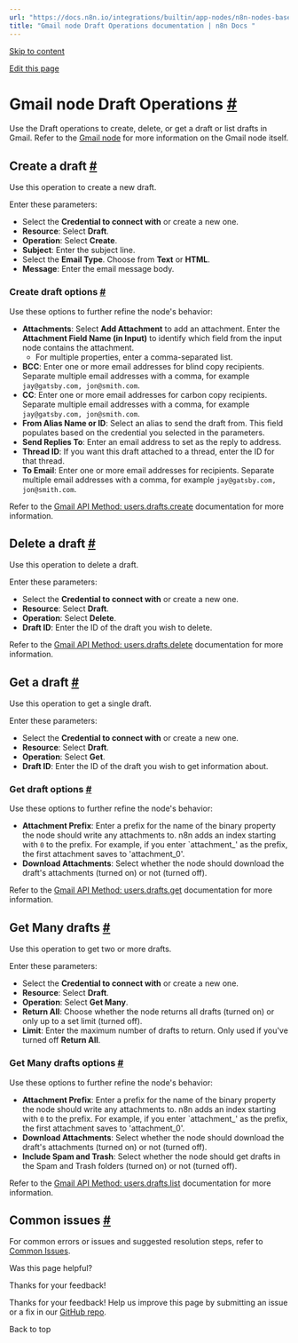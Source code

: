 ```yaml
---
url: "https://docs.n8n.io/integrations/builtin/app-nodes/n8n-nodes-base.gmail/draft-operations/"
title: "Gmail node Draft Operations documentation | n8n Docs "
---
```


[Skip to content](https://docs.n8n.io/integrations/builtin/app-nodes/n8n-nodes-base.gmail/draft-operations/#gmail-node-draft-operations)

[Edit this page](https://github.com/n8n-io/n8n-docs/edit/main/docs/integrations/builtin/app-nodes/n8n-nodes-base.gmail/draft-operations.md "Edit this page")

# Gmail node Draft Operations [\#](https://docs.n8n.io/integrations/builtin/app-nodes/n8n-nodes-base.gmail/draft-operations/\#gmail-node-draft-operations "Permanent link")

Use the Draft operations to create, delete, or get a draft or list drafts in Gmail. Refer to the [Gmail node](https://docs.n8n.io/integrations/builtin/app-nodes/n8n-nodes-base.gmail/) for more information on the Gmail node itself.

## Create a draft [\#](https://docs.n8n.io/integrations/builtin/app-nodes/n8n-nodes-base.gmail/draft-operations/\#create-a-draft "Permanent link")

Use this operation to create a new draft.

Enter these parameters:

- Select the **Credential to connect with** or create a new one.
- **Resource**: Select **Draft**.
- **Operation**: Select **Create**.
- **Subject**: Enter the subject line.
- Select the **Email Type**. Choose from **Text** or **HTML**.
- **Message**: Enter the email message body.

### Create draft options [\#](https://docs.n8n.io/integrations/builtin/app-nodes/n8n-nodes-base.gmail/draft-operations/\#create-draft-options "Permanent link")

Use these options to further refine the node's behavior:

- **Attachments**: Select **Add Attachment** to add an attachment. Enter the **Attachment Field Name (in Input)** to identify which field from the input node contains the attachment.
  - For multiple properties, enter a comma-separated list.
- **BCC**: Enter one or more email addresses for blind copy recipients. Separate multiple email addresses with a comma, for example `jay@gatsby.com, jon@smith.com`.
- **CC**: Enter one or more email addresses for carbon copy recipients. Separate multiple email addresses with a comma, for example `jay@gatsby.com, jon@smith.com`.
- **From Alias Name or ID**: Select an alias to send the draft from. This field populates based on the credential you selected in the parameters.
- **Send Replies To**: Enter an email address to set as the reply to address.
- **Thread ID**: If you want this draft attached to a thread, enter the ID for that thread.
- **To Email**: Enter one or more email addresses for recipients. Separate multiple email addresses with a comma, for example `jay@gatsby.com, jon@smith.com`.

Refer to the [Gmail API Method: users.drafts.create](https://developers.google.com/gmail/api/reference/rest/v1/users.drafts/create) documentation for more information.

## Delete a draft [\#](https://docs.n8n.io/integrations/builtin/app-nodes/n8n-nodes-base.gmail/draft-operations/\#delete-a-draft "Permanent link")

Use this operation to delete a draft.

Enter these parameters:

- Select the **Credential to connect with** or create a new one.
- **Resource**: Select **Draft**.
- **Operation**: Select **Delete**.
- **Draft ID**: Enter the ID of the draft you wish to delete.

Refer to the [Gmail API Method: users.drafts.delete](https://developers.google.com/gmail/api/reference/rest/v1/users.drafts/delete) documentation for more information.

## Get a draft [\#](https://docs.n8n.io/integrations/builtin/app-nodes/n8n-nodes-base.gmail/draft-operations/\#get-a-draft "Permanent link")

Use this operation to get a single draft.

Enter these parameters:

- Select the **Credential to connect with** or create a new one.
- **Resource**: Select **Draft**.
- **Operation**: Select **Get**.
- **Draft ID**: Enter the ID of the draft you wish to get information about.

### Get draft options [\#](https://docs.n8n.io/integrations/builtin/app-nodes/n8n-nodes-base.gmail/draft-operations/\#get-draft-options "Permanent link")

Use these options to further refine the node's behavior:

- **Attachment Prefix**: Enter a prefix for the name of the binary property the node should write any attachments to. n8n adds an index starting with `0` to the prefix. For example, if you enter \`attachment\_' as the prefix, the first attachment saves to 'attachment\_0'.
- **Download Attachments**: Select whether the node should download the draft's attachments (turned on) or not (turned off).

Refer to the [Gmail API Method: users.drafts.get](https://developers.google.com/gmail/api/reference/rest/v1/users.drafts/get) documentation for more information.

## Get Many drafts [\#](https://docs.n8n.io/integrations/builtin/app-nodes/n8n-nodes-base.gmail/draft-operations/\#get-many-drafts "Permanent link")

Use this operation to get two or more drafts.

Enter these parameters:

- Select the **Credential to connect with** or create a new one.
- **Resource**: Select **Draft**.
- **Operation**: Select **Get Many**.
- **Return All**: Choose whether the node returns all drafts (turned on) or only up to a set limit (turned off).
- **Limit**: Enter the maximum number of drafts to return. Only used if you've turned off **Return All**.

### Get Many drafts options [\#](https://docs.n8n.io/integrations/builtin/app-nodes/n8n-nodes-base.gmail/draft-operations/\#get-many-drafts-options "Permanent link")

Use these options to further refine the node's behavior:

- **Attachment Prefix**: Enter a prefix for the name of the binary property the node should write any attachments to. n8n adds an index starting with `0` to the prefix. For example, if you enter \`attachment\_' as the prefix, the first attachment saves to 'attachment\_0'.
- **Download Attachments**: Select whether the node should download the draft's attachments (turned on) or not (turned off).
- **Include Spam and Trash**: Select whether the node should get drafts in the Spam and Trash folders (turned on) or not (turned off).

Refer to the [Gmail API Method: users.drafts.list](https://developers.google.com/gmail/api/reference/rest/v1/users.drafts/list) documentation for more information.

## Common issues [\#](https://docs.n8n.io/integrations/builtin/app-nodes/n8n-nodes-base.gmail/draft-operations/\#common-issues "Permanent link")

For common errors or issues and suggested resolution steps, refer to [Common Issues](https://docs.n8n.io/integrations/builtin/app-nodes/n8n-nodes-base.gmail/common-issues/).

Was this page helpful?






Thanks for your feedback!






Thanks for your feedback! Help us improve this page by submitting an issue or a fix in our [GitHub repo](https://github.com/n8n-io/n8n-docs).


Back to top